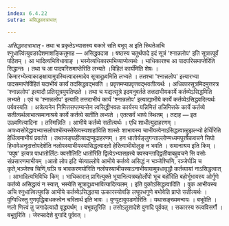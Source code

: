 ```yaml
---
index: 6.4.22
sutra: असिद्धवदत्राभात्

---
```

_असिद्धवदत्राभात्_ - तथा च प्रकृतेऽभ्यासस्य बकारे सति बभूव् अ इति स्थितेअचि श्नुधात्वि॑त्युवङादेशमाशङ्कितुमाह —  असिद्धवदत्रा । षष्ठस्य चतुर्थपादे इदं सूत्रं 'श्नान्नलोप' इति सूत्रात्पूर्वं पठितम् । आ भादित्यभिविधावाङ् । भस्येत्यधिकारमभिव्याप्येत्यर्थः । भाधिकारश्च आ पादपरिसमाप्तेरिति सिद्धान्तः । तथा च आ पादपरिसमाप्तेरिति लभ्यते ।विहितं कार्य॑मिति शेषः । किमारभ्येत्याकाङ्क्षायामुपस्थित्वादस्मादेव सूत्रादूध्र्वमिति लभ्यते । ततश्चा 'श्नान्नलोप' इत्यारभ्या पादसमाप्तेर्विहितं यदाभीयं कार्यं तदसिद्धवद्भवति । प्रवृत्तमप्यप्रवृत्तवद्भवतीत्यर्थः । अधिकारसूत्रमिदमुत्तरत्र 'श्नान्नलोप' इत्यादौ प्रतिसूत्रमुपतिष्ठते । तथा च यद्यत्सूत्रे इदमनुवर्तते तत्तदाभीयकार्ये कर्तव्येऽसिद्धमिति लभ्यते । एवं च 'श्नान्नलोप' इत्यादि तत्तदाभीयं कार्यं 'श्नान्नलोप' इत्याद्याभीये कार्ये कर्तव्येऽसिद्धवदित्यर्थः पर्यवस्यति । अत्रेत्यनेन निमित्तसप्तम्यन्तेन त्वसिद्धीभवतः कार्यस्य यन्निमित्तं तन्निमित्तके कार्ये कर्तव्ये सतीत्यर्थलाभात्समानाश्रये कार्ये कर्तव्ये सती॑ति लभ्यते । एतत्सर्वं भाष्ये स्थितम् । तदाह —  इत ऊध्र्वमित्यादिना । तस्मिन्निति । आभीये कर्तव्ये सतीत्यर्थः । एधि शाधीत्युदाहरणम् । अत्रध्वसोरेद्धावभ्यासलोपश्चे॑त्यस्तेरेत्वस्यशाहा॑विति शास्तेः शाभावस्य चाभीयत्वेनाऽसिद्धत्वात्हुझल्भ्यो हेर्धि॑रिति हेर्धित्वमाभीयं प्रवर्तते । तथाजङ्घही॑त्याद्यप्युदाहरणम् । हन धातोर्यङ्लुगन्ताल्लोण्मध्यमपुरषैकवचने सिपो हिभावेअनुदात्तोपदेशे॑ति नलोपस्याभीयस्यासिद्धत्वादतो हेरित्याभीयोलुङ् न भवति । समानाश्रय इति किम्  । 'पपुष' इत्यत्र पाधातोर्लिटः क्वसौलिटि धातो॑रिति द्वित्वेऽभ्यासह्रस्वे क्वस्वन्ताद्द्वितीयाबहुवचने सि वसोः संप्रसारणमाभीयम् ।आतो लोप इटि चे॑त्याल्लोपे आभीये कर्तव्ये असिद्धं न भञ्जेश्चिणि, रञ्जेर्घञि च कृते,भञ्जेश्च चिणि॑,घञि च भावकरणयो॑रिति नलोपस्याभीयस्याऽनाभीयायामुपधावृद्धौ कर्तव्यायां नाऽसिद्धत्वात् । आभादित्यभिविधिः किम्  । भाधिकारात् प्रागित्युक्ते भूयानित्यत्रबहोर्लोपो भूच बहो॑रिति बहोर्भूभावस्य ओर्गुणे कर्तव्ये असिद्धत्वं न स्यात्, भस्येति सूत्रादूध्र्वभावित्यादित्यलम् । इति वुकोऽसिद्धत्वादिति । वुक आभीयस्य अचि श्नुधात्वित्युवङि आभीये कर्तव्येऽसिद्धतया ऊकारस्योवङि लघूपधगुणे बभोवेति प्राप्ते सतीत्यर्थः । वुग्विधिस्तु गुणवृद्धिबाधकत्वेन चरितार्थ इति भावः । वुग्युटावुवडणोरिति । यथासङ्ख्यमन्वयः । बभूवेति । णलो णित्त्वं तु जगादेत्यादौ वृद्ध्यर्थम् । बभूवतुरिति । तसोऽतुसादेशे वुगादि पूर्ववत् । सकारस्य रुत्वविसर्गौ । बभूवुरिति । जेरुसादेशे वुगादि पूर्ववत् ।